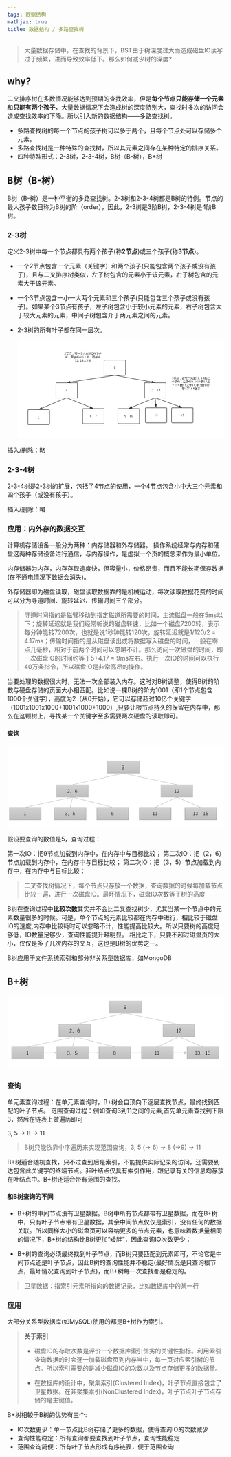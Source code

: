```yaml
---
tags: 数据结构
mathjax: true
title: 数据结构 / 多路查找树
---
```


> 大量数据存储中，在查找的背景下，BST由于树深度过大而造成磁盘IO读写过于频繁，进而导致效率低下。那么如何减少树的深度?

<!--more-->

## why?

二叉排序树在多数情况能够达到预期的查找效率，但是**每个节点只能存储一个元素**和**只能有两个孩子**，大量数据情况下会造成树的深度特别大，查找时多次的访问会造成查找效率的下降。所以引入新的数据结构——多路查找树。

- 多路查找树的每一个节点的孩子树可以多于两个，且每个节点处可以存储多个元素。
- 多路查找树是一种特殊的查找树，所以其元素之间存在某种特定的排序关系。
- 四种特殊形式：2-3树，2-3-4树，B树（B-树），B+树

## B树（B-树）

B树（B-树）是一种平衡的多路查找树。2-3树和2-3-4树都是B树的特例。节点的最大孩子数目称为B树的阶（order），因此，2-3树是3阶B树，2-3-4树是4阶B树。

### 2-3树

定义2-3树中每一个节点都具有两个孩子(称**2节点**)或三个孩子(称**3节点**)。

- 一个2节点包含一个元素（关键字）和两个孩子(只能包含两个孩子或没有孩子)，且与二叉排序树类似，左子树包含的元素小于该元素，右子树包含的元素大于该元素。

- 一个3节点包含一小一大两个元素和三个孩子(只能包含三个孩子或没有孩子)。如果某个3节点有孩子，左子树包含小于较小元素的元素，右子树包含大于较大元素的元素，中间子树包含介于两元素之间的元素。

- 2-3树的所有叶子都在同一层次。

  <img src="/img/multitree/2-3.png"/>

插入/删除：略

### 2-3-4树

2-3-4树是2-3树的扩展，包括了4节点的使用，一个4节点包含小中大三个元素和四个孩子（或没有孩子）。

插入/删除：略

### 应用：内外存的数据交互

计算机存储设备一般分为两种：内存储器和外存储器。 操作系统经常与内存和硬盘这两种存储设备进行通信，与内存操作，是虚拟一个页的概念来作为最小单位。

内存储器为内存，内存存取速度快，但容量小，价格昂贵，而且不能长期保存数据(在不通电情况下数据会消失)。

外存储器即为磁盘读取，磁盘读取数据靠的是机械运动，每次读取数据花费的时间可以分为寻道时间、旋转延迟、传输时间三个部分。

> 寻道时间指的是磁臂移动到指定磁道所需要的时间，主流磁盘一般在5ms以下；旋转延迟就是我们经常听说的磁盘转速，比如一个磁盘7200转，表示每分钟能转7200次，也就是说1秒钟能转120次，旋转延迟就是1/120/2 = 4.17ms；传输时间指的是从磁盘读出或将数据写入磁盘的时间，一般在零点几毫秒，相对于前两个时间可以忽略不计。那么访问一次磁盘的时间，即一次磁盘IO的时间约等于5+4.17 = 9ms左右。执行一次IO的时间可以执行40万条指令，所以磁盘IO是非常高昂的操作。

当要处理的数据很大时，无法一次全部装入内存。这时对B树调整，使得B树的阶数与硬盘存储的页面大小相匹配。比如说一棵B树的阶为1001（即1个节点包含1000个关键字），高度为2（从0开始），它可以存储超过10亿个关键字（1001x1001x1000+1001x1000+1000）,只要让根节点持久的保留在内存中，那么在这颗树上，寻找某一个关键字至多需要两次硬盘的读取即可。

#### 查询

<img src="/img/multitree/b.png"/>

假设要查询的数值是5，查询过程：

第一次IO：把9节点加载到内存中，在内存中与目标比较；
第二次IO：把（2，6）节点加载到内存中，在内存中与目标比较；
第二次IO：把（3，5）节点加载到内存中，在内存中与目标比较；

> 二叉查找树情况下，每个节点只存放一个数据，查询数据的时候每加载节点比较一遍，进行一次磁盘IO。最坏情况下，磁盘IO次数等于树的高度

B树在查询过程中**比较次数**其实并不会比二叉查找树少，尤其当某一个节点中的元素数量很多的时候。可是，单个节点的元素比较都在内存中进行，相比较于磁盘IO的速度,内存中比较耗时可以忽略不计，性能提高比较大。所以只要树的高度足够低，IO数量足够少，查询性能提升越明显。 相比之下，只要不超过磁盘页的大小，仅仅是多了几次内存的交互，这也是B树的优势之一。

B树应用于文件系统索引和部分非关系型数据库，如MongoDB

## B+树





<img src="/img/multitree/b+.png"/>

### 查询

单元素查询过程：在单元素查询时，B+树会自顶向下逐层查找节点，最终找到匹配的叶子节点。
范围查询过程：例如查询3到11之间的元素,首先单元素查找到下限3，然后在链表上做遍历即可

3, 5 -> 8 -> 11

> B树只能依靠中序遍历来实现范围查询，3, 5 (-> 6) -> 8 (->9) -> 11

B+树适合随机查找，只不过查到后是索引，不能提供实际记录的访问，还需要到达包含此关键字的终端节点。非叶结点仅具有索引作用，跟记录有关的信息均存放在叶结点中。B+树还适合带有范围的查找。

#### 和B树查询的不同

- B+树的中间节点没有卫星数据。B树中所有节点都带有卫星数据，而在B+树中，只有叶子节点带有卫星数据，其余中间节点仅仅是索引，没有任何的数据关联。所以同样大小的磁盘页可以容纳更多的节点元素，也意味着数据量相同的情况下，B+树的结构比B树更加“矮胖”，因此查询IO次数更少；

- B+树的查询必须最终找到叶子节点，而B树只要匹配到元素即可，不论它是中间节点还是叶子节点，因此B树的查询性能并不稳定(最好情况是只查询根节点，最坏情况查询到叶子节点)，而B+树每一次查找都是稳定的。

> 卫星数据：指索引元素所指向的数据记录，比如数据库中的某一行

### 应用

大部分关系型数据库(如MySQL)使用的都是B+树作为索引。

> **关于索引**
>
> - 磁盘IO的存取次数是评价一个数据库索引优劣的关键性指标。利用索引查询数据的时会逐一加载磁盘页到内存当中，每一页对应索引树的节点。所以索引需要的是减少磁盘IO的次数以及节点存储更多的数据量。
>
> - 在数据库的设计中，聚集索引(Clustered Index)，叶子节点直接包含了卫星数据。在非聚集索引(NonClustered Index)，叶子节点叶子节点存储的是主键值。

B+树相较于B树的优势有三个:

- IO次数更少：单一节点比B树存储了更多的数据，使得查询IO的次数减少
- 查询性能稳定：所有查询都要查找到叶子节点，查询性能稳定
- 范围查询简便：所有叶子节点形成有序链表，便于范围查询